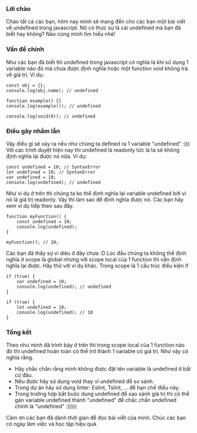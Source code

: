 ### Lời chào
Chào tất cả các bạn, hôm nay mình sẽ mang đến cho các bạn một bài viết về undefined trong javascript. Nó có thực sự là cái undefined mà bạn đã biết hay không?
Nào cùng mình tìm hiểu nhé!

### Vấn đề chính
Như các bạn đã biết thì undefined trong javascript có nghĩa là khi sử dụng 1 variable nào đó mà chưa được định nghĩa hoặc một function void không trả về giá trị.
Ví dụ:
```
const obj = {};
console.log(obj.name); // undefined

function example() {}
console.log(example()); // undefined

console.log(void(0)); // undefined
```

### Điều gây nhầm lẫn
Vậy điều gì sẽ xảy ra nếu như chúng ta defined ra 1 variable "undefined" :))) 
Với các trình duyệt hiện nay thì undefined là readonly tức là ta sẽ không định nghĩa lại được nó nữa.
Ví dụ: 
```
const undefined = 10; // SyntaxError
let undefined = 10; // SyntaxError
var undefined = 10;
console.log(undefined); // undefined
```
Như ví dụ ở trên thì chúng ta ko thể định nghĩa lại variable undefined bởi vì nó là giá trị readonly.
Vậy thì làm sao để định nghĩa được nó. Các bạn hãy xem ví dụ tiếp theo sau đây.
```
function myFunction() {
    const undefined = 10;
    console.log(undefined);
}

myFunction(); // 10;
```
Các bạn đã thấy sự vi diệu ở đây chưa :D Lúc đầu chúng ta không thể định nghĩa ở scope là global nhưng với scope local của 1 function thì vẫn định nghĩa lại được.
Hãy thử với ví dụ khác. Trong scope là 1 cấu trúc điều kiện if
```
if (true) {
    var undefined = 10;
    console.log(undefined); // undefined
}

if (true) {
    let undefined = 10;
    console.log(undefined); // 10
}
```

### Tổng kết
Theo như mình đã trình bày ở trên thì trong scope local của 1 function nào đó thì undefined hoàn toàn có thể trở thành 1 variable có giá trị. Như vậy có nghĩa rằng.
- Hãy chắc chắn rằng mình không được đặt tên variable là undefined ở bất cứ đâu. 
- Nếu được hãy sử dụng void thay vì undefined để so sánh.
- Trong dự án hãy sử dụng linter: Eslint, Tslint, ... để hạn chế điều này.
- Trong trường hợp bắt buộc dụng undefined để sao sánh giá trị thì có thể gán variable undefined thành "undefined" để chắc chắn undefined chính là "undefined" :)))))

Cảm ơn các bạn đã dành thời gian để đọc bài viết của mình. Chúc các bạn có ngày làm việc và học tập hiệu quả.